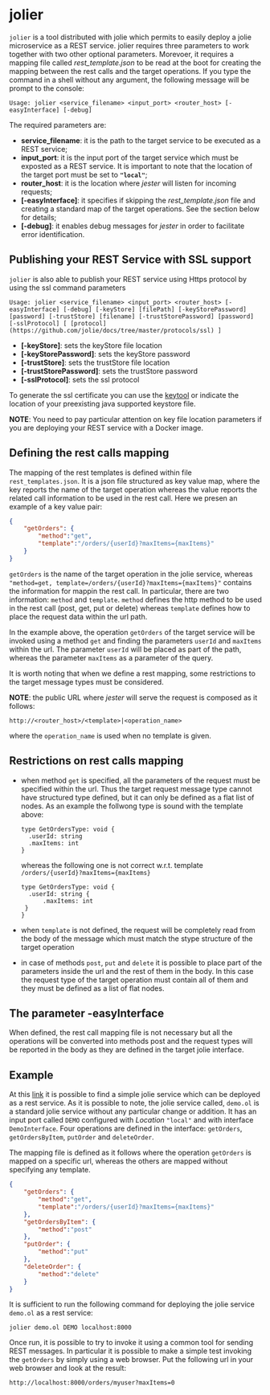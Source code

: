 # jolier

`jolier` is a tool distributed with jolie which permits to easily deploy a jolie microservice as a REST service. jolier requires three parameters to work together with two other optional parameters. Morevoer, it requires a mapping file called _rest\_template.json_ to be read at the boot for creating the mapping between the rest calls and the target operations. If you type the command in a shell without any argument, the following message will be prompt to the console:

```text
Usage: jolier <service_filename> <input_port> <router_host> [-easyInterface] [-debug]
```

The required parameters are:

* **service\_filename**: it is the path to the target service to be executed as a REST service;
* **input\_port**: it is the input port of the target service which must be exposted as a REST service. It is important to note that the location of the target port must be set to **`"local"`**;
* **router\_host**: it is the location where _jester_ will listen for incoming requests;
* **\[-easyInterface\]**: it specifies if skipping the _rest\_template.json_ file and creating a standard map of the target operations. See the section below for details;
* **\[-debug\]**: it enables debug messages for _jester_ in order to facilitate error identification.

## Publishing your REST Service with SSL support

`jolier` is also able to publish your REST service using Https protocol by using the ssl command parameters

```text
Usage: jolier <service_filename> <input_port> <router_host> [-easyInterface] [-debug] [-keyStore] [filePath] [-keyStorePassword] [password] [-trustStore] [filename] [-trustStorePassword] [password] [-sslProtocol] [ [protocol](https://github.com/jolie/docs/tree/master/protocols/ssl) ]
```

* **\[-keyStore\]**: sets the keyStore file location
* **\[-keyStorePassword\]**: sets the keyStore password
* **\[-trustStore\]**: sets the trustStore file  location
* **\[-trustStorePassword\]**: sets the trustStore password
* **\[-sslProtocol\]**: sets the ssl protocol

To generate the ssl certificate you can use the [keytool](https://docs.oracle.com/javase/6/docs/technotes/tools/windows/keytool.html) or indicate the location of your preexisting java supported keystore file.

**NOTE**: You need to pay particular attention on key file location parameters if you are deploying your REST service with a Docker image.

## Defining the rest calls mapping

The mapping of the rest templates is defined within file `rest_templates.json`. It is a json file structured as key value map, where the key reports the name of the target operation whereas the value reports the related call information to be used in the rest call. Here we presen an example of a key value pair:

```json
{
    "getOrders": {
        "method":"get", 
        "template":"/orders/{userId}?maxItems={maxItems}"
    }
}
```

`getOrders` is the name of the target operation in the jolie service, whereas `"method=get, template=/orders/{userId}?maxItems={maxItems}"` contains the information for mappin the rest call. In particular, there are two information: `method` and `template`. `method` defines the http method to be used in the rest call \(post, get, put or delete\) whereas `template` defines how to place the request data within the url path.

In the example above, the operation `getOrders` of the target service will be invoked using a method `get` and finding the parameters `userId` and `maxItems` within the url. The parameter `userId` will be placed as part of the path, whereas the parameter `maxItems` as a parameter of the query.

It is worth noting that when we define a rest mapping, some restrictions to the target message types must be considered.

**NOTE**: the public URL where _jester_ will serve the request is composed as it follows:

```text
http://<router_host>/<template>|<operation_name>
```

where the `operation_name` is used when no template is given.

## Restrictions on rest calls mapping

* when method `get` is specified, all the parameters of the request must be specified within the url. Thus the target request message type cannot have structured type defined, but it can only be defined as a flat list of nodes. As an example the follwong type is sound with the template above:

  ```jolie
  type GetOrdersType: void {
    .userId: string
    .maxItems: int
  }
  ```

  whereas the following one is not correct w.r.t. template `/orders/{userId}?maxItems={maxItems}`

  ```jolie
  type GetOrdersType: void {
    .userId: string {
        .maxItems: int
   }
  }
  ```

* when `template` is not defined, the request will be completely read from the body of the message which must match the stype structure of the target operation
* in case of methods `post`, `put` and `delete` it is possible to place part of the parameters inside the url and the rest of them in the body. In this case the request type of the target operation must contain all of them and they must be defined as a list of flat nodes.

## The parameter -easyInterface

When defined, the rest call mapping file is not necessary but all the operations will be converted into methods post and the request types will be reported in the body as they are defined in the target jolie interface.

## Example

At this [link](https://github.com/jolie/examples/tree/master/05_other_tools/03_jolier) it is possible to find a simple jolie service which can be deployed as a rest service. As it is possible to note, the jolie service called, `demo.ol` is a standard jolie service without any particular change or addition. It has an input port called `DEMO` configured with _Location_ `"local"` and with interface `DemoInterface`. Four operations are defined in the interface: `getOrders`, `getOrdersByItem`, `putOrder` and `deleteOrder`.

The mapping file is defined as it follows where the operation `getOrders` is mapped on a specific url, whereas the others are mapped without specifying any template.

```json
{
    "getOrders": {
        "method":"get", 
        "template":"/orders/{userId}?maxItems={maxItems}"
    },
    "getOrdersByItem": {
        "method":"post"
    },
    "putOrder": {
        "method":"put"
    },
    "deleteOrder": {
        "method":"delete"
    }
}
```

It is sufficient to run the following command for deploying the jolie service `demo.ol` as a rest service:

```text
jolier demo.ol DEMO localhost:8000
```

Once run, it is possible to try to invoke it using a common tool for sending REST messages. In particular it is possible to make a simple test invoking the `getOrders` by simply using a web browser. Put the following url in your web browser and look at the result:

```text
http://localhost:8000/orders/myuser?maxItems=0
```
